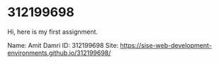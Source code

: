 # 312199698

Hi, here is my first assignment.

Name: Amit Damri
ID: 312199698
Site: https://sise-web-development-environments.github.io/312199698/
